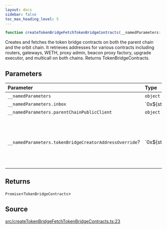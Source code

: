 ```yaml
---
layout: docs
sidebar: false
toc_max_heading_level: 5
---
```


```ts
function createTokenBridgeFetchTokenBridgeContracts(__namedParameters: object): Promise<TokenBridgeContracts>
```

Creates and fetches the token bridge contracts on both the parent chain and
the orbit chain. It retrieves addresses for various contracts including
routers, gateways, WETH, proxy admin, beacon proxy factory, upgrade executor,
and multicall on both chains. Returns TokenBridgeContracts.

## Parameters

| Parameter | Type | Description |
| :------ | :------ | :------ |
| `__namedParameters` | `object` | - |
| `__namedParameters.inbox` | \`0x$\{string\}\` | - |
| `__namedParameters.parentChainPublicClient` | `object` | - |
| `__namedParameters.tokenBridgeCreatorAddressOverride`? | \`0x$\{string\}\` | Specifies a custom address for the TokenBridgeCreator. By default, the address will be automatically detected based on the provided chain. |

## Returns

`Promise`\<`TokenBridgeContracts`\>

## Source

[src/createTokenBridgeFetchTokenBridgeContracts.ts:23](https://github.com/OffchainLabs/arbitrum-orbit-sdk/blob/cfcbd32d6879cf7817a33b24f062a0fd879ea257/src/createTokenBridgeFetchTokenBridgeContracts.ts#L23)
